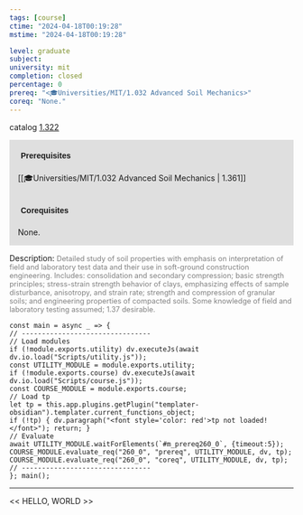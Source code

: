 ```yaml
---
tags: [course]
ctime: "2024-04-18T00:19:28"
mstime: "2024-04-18T00:19:28"

level: graduate
subject: 
university: mit
completion: closed
percentage: 0
prereq: "<🎓Universities/MIT/1.032 Advanced Soil Mechanics>"
coreq: "None."
---
```


catalog [1.322](http://student.mit.edu/catalog/m1b.html#1.322)

<span style="display: block; padding: 15px; background-color: rgb(100, 100, 100, 0.2);"><font id="m_prereq260_0" style="display: block; font-family: Arial, sans-serif; font-weight: bold; padding: 5px">Prerequisites</font><br><span id="prereq260_0">[[🎓Universities/MIT/1.032 Advanced Soil Mechanics | 1.361]]</span></span>
<span style="display: block; padding: 15px; background-color: rgb(100, 100, 100, 0.2);"><font id="m_coreq260_0" style="display: block; font-family: Arial, sans-serif; font-weight: bold; padding: 5px">Corequisites</font><br><span id="coreq260_0">None.</span></span>

<font style="">Description:</font>
<font style="color: grey; font-size: 0.8rem;">Detailed study of soil properties with emphasis on interpretation of field and laboratory test data and their use in soft-ground construction engineering. Includes: consolidation and secondary compression; basic strength principles; stress-strain strength behavior of clays, emphasizing effects of sample disturbance, anisotropy, and strain rate; strength and compression of granular soils; and engineering properties of compacted soils. Some knowledge of field and laboratory testing assumed; 1.37 desirable.</font>

```dataviewjs
const main = async _ => {
// --------------------------------
// Load modules
if (!module.exports.utility) dv.executeJs(await dv.io.load("Scripts/utility.js"));
const UTILITY_MODULE = module.exports.utility;
if (!module.exports.course) dv.executeJs(await dv.io.load("Scripts/course.js"));
const COURSE_MODULE = module.exports.course;
// Load tp
let tp = this.app.plugins.getPlugin("templater-obsidian").templater.current_functions_object;
if (!tp) { dv.paragraph("<font style='color: red'>tp not loaded!</font>"); return; }
// Evaluate
await UTILITY_MODULE.waitForElements(`#m_prereq260_0`, {timeout:5});
COURSE_MODULE.evaluate_req("260_0", "prereq", UTILITY_MODULE, dv, tp);
COURSE_MODULE.evaluate_req("260_0", "coreq", UTILITY_MODULE, dv, tp);
// --------------------------------
}; main();
```

---

<< HELLO, WORLD >>
